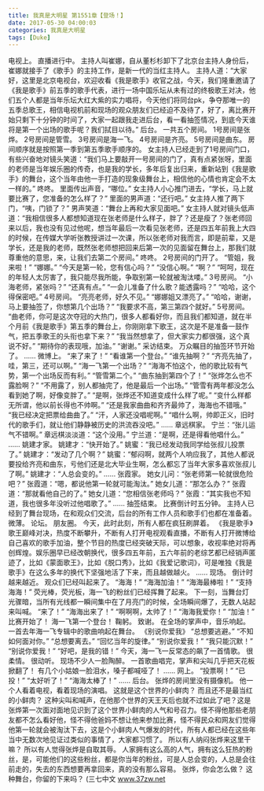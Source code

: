 ```yaml
---
title: 我真是大明星 第1551章【登场！】
date: 2017-05-30 04:00:03
categories: 我真是大明星
tags: [Duke]
---
```


电视上。
直播进行中。
主持人叫崔娜，自从董杉杉卸下了北京台主持人身份后，崔娜就接手了《歌手》的主持工作，是新一代的当红主持人。
主持人道：“大家好，这里是北京电视台，欢迎收看《我是歌手》收官之战，今天，我们隆重邀请了《我是歌手》前五季的歌手代表，进行一场中国乐坛从未有过的终极歌王对决，他们五个人都是当年乐坛大红大紫的实力唱将，今天他们将同台pk，争夺那唯一的五季总歌王，相信电视机前和现场的观众朋友们已经迫不及待了，好了，离比赛开始只剩下十分钟的时间了，大家一起跟我走进后台，看一看抽签情况，到底今天谁将是第一个出场的歌手呢？我们拭目以待。”
后台。
一共五个房间。
1号房间是张烨。
2号房间是管雪。
3号房间是海一飞。
4号房间是齐亮。
5号房间是曲东。
房间顺序就是按照第一季到第五季歌手顺序的。
女主持人已经走到了1号房间门口，有些兴奋地对镜头笑道：“我们马上要敲开一号房间的门了，真有点紧张呀，里面的老师是当年娱乐圈的传奇，也是我的学长，多年后复出归来，重新站到《我是歌手》的舞台，这个当年由他一手打造的现象级舞台上，相信他的心情也肯定会不太一样的。”
咚咚。
里面传出声音，“哪位。”
女主持人小心推门进去，“学长，马上就要比赛了，您准备的怎么样了？”
里面的男声道：“还行吧。”
女主持人推了两下门，“咦，门锁了？”
男声笑道：“舞台上再和大家见面吧。”
女主持人就对镜头低声道：“我相信很多人都想知道现在张老师是什么样子，胖了？还是瘦了？张老师回来以后，我也没有见过他呢，想当年最后一次看见张老师，还是四五年前我上大四的时候，在传媒大学听张教授讲过一次课，所以张老师对我而言，即是前辈，又是学长，还是我的老师，既然张老师想把回来后第一次的见面留在舞台上，那我们就尊重他的意思，来，让我们去第二个房间。”
咚咚。
2号房间的门开了。
“管姐，我来啦！”
“娜娜。”
“今天是第一轮，您有信心吗？”
“没信心啊。”
“啊？”
“呵呵，现在的年轻人太厉害了，我只能尽我所能，争取别第一轮就被淘汰喽。”
3号房间。
“小海老师，紧张吗？”
“还真有点。”
“一会儿准备了什么歌？能透露吗？”
“哈哈，这个得保密吧。”
4号房间。
“亮亮老师，好久不见。”
“娜娜姐又漂亮了。”
“哈哈，谢谢，马上要抽签了，你想第几个出场？”
“我要求不高，第三第四个就好。”
5号房间。
“曲老师，你可是这次夺冠的大热门，很多人都看好你，而且我们都知道，就在半个月前《我是歌手》第五季的舞台上，你刚刚拿下歌王，这次是不是准备一鼓作气，把五季歌王的头衔也拿下来？”
“我当然想拿了，但大家实力都很强，这个真说不好。”
“期待你的表现哦，加油。”
“谢谢。”
采访结束。
万众瞩目的抽签环节开始了。
……
微博上。
“来了来了！”
“看谁第一个登台。”
“谁先抽啊？”
“齐亮先抽了，哇，第三，还可以啊。”
“海一飞第一个出场？”
“海海不怕这个，他的歌比较有气势，第一个出场反而有利。”
“管雪第二个。”
“曲东抽到第四个了！”
“张烨怎么也不露脸啊？”
“不用露了，别人都抽完了，他是最后一个出场。”
“管雪有两年都没怎么看到她了啊，好像变胖了。”
“是啊，张烨还不知道变成什么样了呢。”
“变什么样都无所谓，他以前长得也不帅啊。”
“还是我家曲曲和齐齐最帅了，海海也不错哦。”
“我已经决定把票给曲曲了。”
“汗，人家还没唱呢啊。”
“唱什么啊，帅即正义，旧时代的歌手们，就让他们静静被历史的洪流吞没吧。”
……
章远棋家。
宁兰：“张儿运气不错啊。”
章远棋淡淡道：“这个没用。”
宁兰道：“是啊，还是得看他唱什么。”
……
姚建才家。
姚建才：“快开始了。”
姚蜜：“我已经发动我同学给张叔儿投票了。”
姚建才：“发动了几个啊？”
姚蜜：“郁闷啊，就两个人响应我了，其他人都说要投给齐亮和曲东，亏他们还是北大毕业生啊，怎么都忘了当年大家多喜欢张叔儿了啊。”
姚建才：“人总会变的。”
……
张霞家。
她女儿问：“张老师第一轮就很危险吧？”
张霞道：“嗯，都说他第一轮就可能淘汰。”
她女儿道：“那怎么办？”
张霞道：“那就看他自己的了。”
她女儿道：“您相信张老师吗？”
张霞：“其实我也不知道，我也很多年没听过他唱歌了。”
……
抽签结束。
比赛倒计时五分钟。
主持人已经到了舞台现场，在和观众们交流，后台的所有工作人员和歌手们也都在准备着。
微薄。
论坛。
朋友圈。
今天，此时此刻，所有人都在疯狂刷屏着。
《我是歌手》歌王巅峰对决，热度不断攀升，不断有人打开电视观看直播，不断有人打开微博给自己喜欢的歌手加油，整个节目的热度已经突破天际，可以想象，收视率绝对将再创辉煌。娱乐圈早已经改朝换代，很多四五年前，五六年前的老综艺都已经销声匿迹了，比如《蒙面歌王》，比如《脱口秀》，比如《我爱记歌词》，可是唯独《我是歌手》在这么多年的换代下坚强地活了下来，而且越做越火。
……
现场。
倒计时越来越近。
观众们已经叫起来了。
“海海！”
“海海加油！”
“海海最棒啦！”
“支持海海！”
荧光棒，荧光板，海一飞的粉丝们已经挥舞了起来。
下一刻，当舞台灯光骤暗，当所有光线都一瞬间集中在了月亮门的时候，全场瞬间爆了，无数人站起来叫喊。
“来了！”
“海海出来了！”
“啊啊啊，太帅了！”
“海海我爱你！”
“加油！”
比赛开始了！
海一飞第一个登台！
鞠躬。
致谢。
在全场的掌声中，音乐响起。
一首去年海一飞专辑中的歌曲响起在舞台。
《别说你爱我》
“总想要逃避。”
“不知如何面对你。”
“总想要离去。”
“回忆当年的旋律。”
“别说你爱我！”
“我只能沉默！”
“别说你爱我！”
“好吧，是我的错！”
今天，海一飞一反常态的飙了一首情歌。
很柔情。
很动听。
现场不少人一脸陶醉。
一首歌曲唱完，掌声和尖叫几乎把天花板掀翻了！
有几个小姑娘一脸泪水，嗓子都喊哑了！
……
网上。
“投票啊！”
“已投！”
“太好听了！”
“海海太棒了！”
……
后台。
张烨的房间里没有摄像机。
他一个人看着电视，看着现场的演唱。
这就是这个世界的小鲜肉？
而且还不是最当红的小鲜肉？
这种尖叫和喊声，在他那个世界的天王天后也就不过如此了吧？这是张烨第一次面对面地见识到了这个世界小鲜肉的人气和号召力。怪不得他那些老朋友都不怎么看好他，怪不得他爸妈不想让他来参加比赛，怪不得民众和网友们觉得他第一轮就会被淘汰下去，这是个小鲜肉人气爆发的时代，所有人都已经在这些年当中无数次地见证过类似的事情了，大家都习惯了。
所以有人纳闷张烨来这里干嘛？
所以有人觉得张烨是自取其辱。
人家拥有这么高的人气，拥有这么狂热的粉丝，是，可能他们的这些粉丝，都是你当年的粉丝，可是人总会变的，人总是会往前走的，失去的东西想要再拿回来，真的没有那么容易。
张烨，你会怎么做？
这种舞台，你留的下来吗？
(三七中文 www.37zw.net